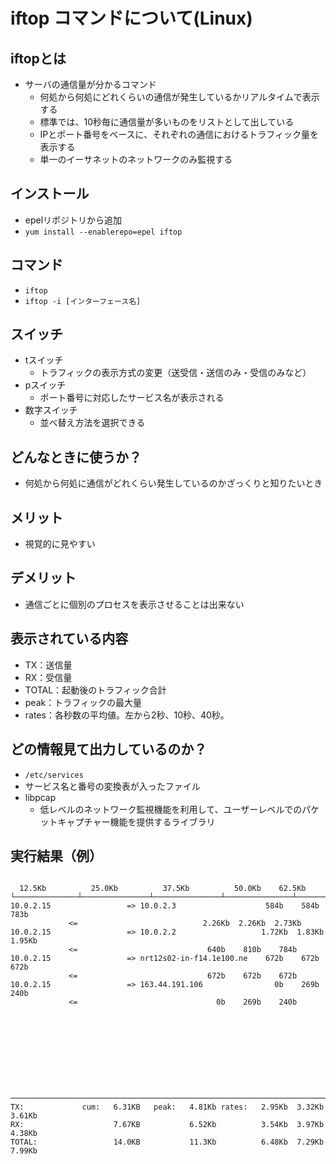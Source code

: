 # iftop コマンドについて(Linux)

## iftopとは
* サーバの通信量が分かるコマンド
  * 何処から何処にどれくらいの通信が発生しているかリアルタイムで表示する
  * 標準では、10秒毎に通信量が多いものをリストとして出している
  * IPとポート番号をベースに、それぞれの通信におけるトラフィック量を表示する
  * 単一のイーサネットのネットワークのみ監視する

## インストール
* epelリポジトリから追加
* `yum install --enablerepo=epel iftop`

## コマンド
* `iftop`
* `iftop -i [インターフェース名]`

## スイッチ
* tスイッチ
  * トラフィックの表示方式の変更（送受信・送信のみ・受信のみなど）
* pスイッチ
  * ポート番号に対応したサービス名が表示される
* 数字スイッチ
  * 並べ替え方法を選択できる

## どんなときに使うか？
* 何処から何処に通信がどれくらい発生しているのかざっくりと知りたいとき

## メリット
* 視覚的に見やすい

## デメリット
* 通信ごとに個別のプロセスを表示させることは出来ない

## 表示されている内容
* TX：送信量
* RX：受信量
* TOTAL：起動後のトラフィック合計
* peak：トラフィックの最大量
* rates：各秒数の平均値。左から2秒、10秒、40秒。

## どの情報見て出力しているのか？
*  `/etc/services`
  * サービス名と番号の変換表が入ったファイル
* libpcap
  * 低レベルのネットワーク監視機能を利用して、ユーザーレベルでのパケットキャプチャー機能を提供するライブラリ

## 実行結果（例）

````

  12.5Kb          25.0Kb          37.5Kb          50.0Kb    62.5Kb
└──────────────┴───────────────┴───────────────┴───────────────┴───────────────
10.0.2.15                 => 10.0.2.3                    584b    584b    783b
             <=                            2.26Kb  2.26Kb  2.73Kb
10.0.2.15                 => 10.0.2.2                   1.72Kb  1.83Kb  1.95Kb
             <=                             640b    810b    784b
10.0.2.15                 => nrt12s02-in-f14.1e100.ne    672b    672b    672b
             <=                             672b    672b    672b
10.0.2.15                 => 163.44.191.106                0b    269b    240b
             <=                               0b    269b    240b










───────────────────────────────────────────────────────────────────────────────
TX:             cum:   6.31KB   peak:   4.81Kb rates:   2.95Kb  3.32Kb  3.61Kb
RX:                    7.67KB           6.52Kb          3.54Kb  3.97Kb  4.38Kb
TOTAL:                 14.0KB           11.3Kb          6.48Kb  7.29Kb  7.99Kb

````
